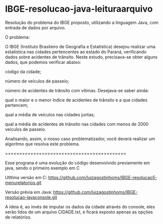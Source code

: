 # IBGE-resolucao-java-leituraarquivo
Resolução do problema do IBGE proposto, utilizando a linguagem Java, com entrada de dados por arquivo.


O problema:

O IBGE (Instituto Brasileiro de Geografia e Estatística) desejou realizar uma estatística nas cidades pertencentes ao estado do Paraná, verificando dados sobre acidentes de trânsito. Neste estudo, precisava-se obter alguns dados, que podemos verificar abaixo:

código da cidade;

número de veículos de passeio;

número de acidentes de trânsito com vítimas. Desejava-se saber ainda:

qual o maior e o menor índice de acidentes de trânsito e a que cidades pertencem;

qual a média de veículos nas cidades juntas;

qual a média de acidentes de trânsito nas cidades com menos de 2000 veículos de passeio.

Analisando, assim, o nosso caso problematizador, você deverá realizar um algoritmo que resolva este problema.

===========================================

Esse prograna é uma evolução do código desenvolvido previamente em java, sendo o primeiro exemplo em C

Utltima versão em C:
https://github.com/luizagostinhoms/IBGE-resolucao5-menurelatorios.git

Versão prévia em Java:
https://github.com/luizagostinhoms/IBGE-resolucao-javaconsole.git


A ídeia é, ao invés de imputar os dados da cidade através do console, eles serão lidos de um arquivo CIDADE.txt, e ficará exposto apenas as opções de relatórios.